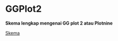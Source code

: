 # GGPlot2

**Skema lengkap mengenai GG plot 2 atau Plotnine**

[Skema](https://rstudio.github.io/cheatsheets/data-visualization.pdf)

